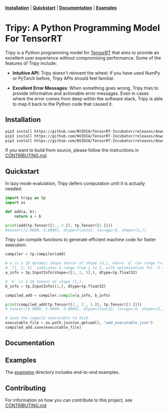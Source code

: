 [**Installation**](#installation) | [**Quickstart**](#quickstart) | [**Documentation**](#documentation) | [**Examples**](#examples)

# Tripy: A Python Programming Model For TensorRT

Tripy is a Python programming model for [TensorRT](https://developer.nvidia.com/tensorrt) that aims to provide an excellent
user experience without compromising performance. Some of the features of Tripy include:

- **Intuitive API**: Tripy doesn't reinvent the wheel: If you have used NumPy or
    PyTorch before, Tripy APIs should feel familiar.

- **Excellent Error Messages**: When something goes wrong, Tripy tries to provide
    informative and actionable error messages. Even in cases where the error comes
    from deep within the software stack, Tripy is able to map it back to the Python code
    that caused it.


## Installation

```bash
pip3 install https://github.com/NVIDIA/TensorRT-Incubator/releases/download/mlir-tensorrt-v0.1.29/mlir_tensorrt_compiler-0.1.29+cuda12.trt102-cp310-cp310-linux_x86_64.whl
pip3 install https://github.com/NVIDIA/TensorRT-Incubator/releases/download/mlir-tensorrt-v0.1.29/mlir_tensorrt_runtime-0.1.29+cuda12.trt102-cp310-cp310-linux_x86_64.whl
pip3 install https://github.com/NVIDIA/TensorRT-Incubator/releases/download/tripy-v0.0.1/tripy-0.0.1-py3-none-any.whl
```

If you want to build from source, please follow the instructions in [CONTRIBUTING.md](./CONTRIBUTING.md).

## Quickstart

In lazy mode evalulation, Tripy defers computation until it is actually needed:

```py
import tripy as tp
import os

def add(a, b):
    return a + b

print(add(tp.Tensor([1., 2.]), tp.Tensor([1.])))
#tensor([2.0000, 3.0000], dtype=float32, loc=gpu:0, shape=(2,))
```

Tripy can compile functions to generate efficient machine code for faster execution:

```py
compiler = tp.Compiler(add)

# a is a 1D dynamic shape tensor of shape (d,), where `d` can range from 1 to 5.
# `[1, 2, 5]` indicates a range from 1 to 5, with optimization for `d = 2`.
a_info = tp.InputInfo(shape=([1, 2, 5],), dtype=tp.float32)

# `b` is a 1D tensor of shape (1,).
b_info = tp.InputInfo((1,), dtype=tp.float32)

compiled_add = compiler.compile(a_info, b_info)

print(compiled_add(tp.Tensor([1., 2., 3.]), tp.Tensor([3.])))
# tensor([4.0000, 5.0000, 6.0000], dtype=float32, loc=gpu:0, shape=(3,))

# Save the compile executable to disk.
executable_file = os.path.join(os.getcwd(), "add_executable.json")
compiled_add.save(executable_file)
```


<!-- TODO (#release): Link to intro to tripy guide -->


<!-- Tripy: DOC: OMIT Start -->

## Documentation

<!-- TODO (#release): Link to docs -->


## Examples

The [examples](./examples/) directory includes end-to-end examples.


## Contributing

For information on how you can contribute to this project, see [CONTRIBUTING.md](./CONTRIBUTING.md)

<!-- Tripy: DOC: OMIT End -->
